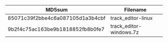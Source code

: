 MD5sum | Filename
-- | --
85071c39f2bbe4c6a087105d1a3b4cbf  | track_editor-linux
9b2f4c75ac163be9b1818852fb8b0fe7 |  track_editor-windows.7z
